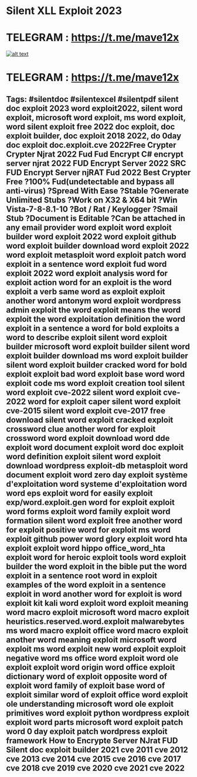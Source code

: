 # Silent XLL Exploit  2023

# TELEGRAM : https://t.me/mave12x
[![alt text](https://camo.githubusercontent.com/9d532c01625414fe292cf251def0bb2d3fcc342f37839d2b401233cfbd45ccf5/68747470733a2f2f692e6962622e636f2f7076375a3234772f455843454c2d4558504c4f49542d504f53542e706e67)](https://t.me/mave12x)
# TELEGRAM : https://t.me/mave12x




Tags:
#silentdoc  #silentexcel #silentpdf 
silent doc exploit 2023
word exploit2022,
silent word exploit,
microsoft word exploit,
ms word exploit,
word silent exploit free 2022
doc exploit,
doc exploit builder,
doc exploit 2018 2022,
do
0day doc exploit
doc.exploit.cve 2022Free Crypter
Crypter Njrat 2022 Fud
Fud Encrypt C#
encrypt server njrat 2022 FUD
Encrypt Server 2022 SRC FUD
Encrypt Server njRAT Fud 2022
Best Crypter Free
?100% Fud(undetectable and bypass all anti-virus)
?Spread With Ease
?Stable
?Generate Unlimited Stubs
?Work on X32 & X64 bit
?Win Vista-7-8-8.1-10 
?Bot / Rat / Keylogger
?Smail Stub
?Document is Editable
?Can be attached in any email provider
word exploit
word exploit builder
word exploit 2022
word exploit github
word exploit builder download
word exploit 2022
word exploit metasploit
word exploit patch
word exploit in a sentence
word exploit fud
word exploit 2022
word exploit analysis
word for exploit action
word for an exploit
is the word exploit a verb
same word as exploit
exploit another word
antonym word exploit
wordpress admin exploit
the word exploit means
the word exploit
the word exploitation definition
the word exploit in a sentence
a word for bold exploits
a word to describe exploit
silent word exploit builder
microsoft word exploit builder
silent word exploit builder download
ms word exploit builder
silent word exploit builder cracked
word for bold exploit
exploit bad word
exploit base word
word exploit code
ms word exploit creation tool
silent word exploit cve-2022
silent word exploit cve-2022
word for exploit caper
silent word exploit cve-2015
silent word exploit cve-2017 free download
silent word exploit cracked
exploit crossword clue
another word for exploit crossword
word exploit download
word dde exploit
word document exploit
word doc exploit
word definition exploit
silent word exploit download
wordpress exploit-db
metasploit word document exploit
word zero day exploit
système d'exploitation word
systeme d'exploitation word
word eps exploit
word for easily exploit
exp/word.exploit.gen
word for exploit
exploit word forms
exploit word family
exploit word formation
silent word exploit free
another word for exploit
positive word for exploit
ms word exploit github
power word glory exploit
word hta exploit
exploit word hippo
office_word_hta exploit
word for heroic exploit
tools word exploit builder
the word exploit in the bible
put the word exploit in a sentence
root word in exploit
examples of the word exploit in a sentence
exploit in word
another word for exploit is
word exploit kit
kali word exploit
word exploit meaning
word macro exploit
microsoft word macro exploit
heuristics.reserved.word.exploit malwarebytes
ms word macro exploit
office word macro exploit
another word meaning exploit
microsoft word exploit
ms word exploit
new word exploit
exploit negative word
ms office word exploit
word ole exploit
exploit word origin
word office exploit
dictionary word of exploit
opposite word of exploit
word family of exploit
base word of exploit
similar word of exploit
office word exploit ole
understanding microsoft word ole exploit primitives
word exploit python
wordpress exploit
exploit word parts
microsoft word exploit patch
word 0 day exploit patch
wordpress exploit framework
How to Encrypte Server NJrat FUD
Silent doc exploit builder 2021
cve 2011 
cve 2012 
cve 2013
cve 2014
cve 2015
cve 2016 
cve 2017
cve 2018
cve 2019
cve 2020
cve 2021
cve 2022
--------------


